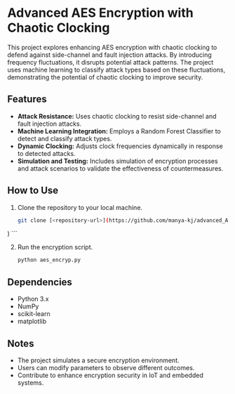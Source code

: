 # Advanced AES Encryption with Chaotic Clocking

This project explores enhancing AES encryption with chaotic clocking to defend against side-channel and fault injection attacks. By introducing frequency fluctuations, it disrupts potential attack patterns. The project uses machine learning to classify attack types based on these fluctuations, demonstrating the potential of chaotic clocking to improve security.

## Features

- **Attack Resistance:** Uses chaotic clocking to resist side-channel and fault injection attacks.
- **Machine Learning Integration:** Employs a Random Forest Classifier to detect and classify attack types.
- **Dynamic Clocking:** Adjusts clock frequencies dynamically in response to detected attacks.
- **Simulation and Testing:** Includes simulation of encryption processes and attack scenarios to validate the effectiveness of countermeasures.

## How to Use

1. Clone the repository to your local machine.

    ```bash
    git clone [<repository-url>](https://github.com/manya-kj/advanced_AES_encryption
)
    ```

2. Run the encryption script.

    ```bash
    python aes_encryp.py
    ```

## Dependencies

- Python 3.x
- NumPy
- scikit-learn
- matplotlib

## Notes

- The project simulates a secure encryption environment.
- Users can modify parameters to observe different outcomes.
- Contribute to enhance encryption security in IoT and embedded systems.
